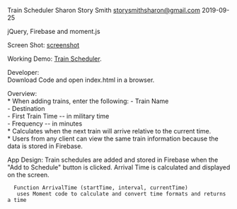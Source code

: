 Train Scheduler
Sharon Story Smith   storysmithsharon@gmail.com
2019-09-25

jQuery, Firebase and moment.js   

Screen Shot:
     [screenshot ](ScreenShot.png)

Working Demo:
     [Train Scheduler](https://sstorysmith.github.io/Train-Scheduler/).

Developer:   
     Download Code and open index.html in a browser.

Overview:   
        * When adding trains, enter the following:
               - Train Name       
               - Destination        
               - First Train Time -- in military time       
               - Frequency -- in minutes     
        * Calculates when the next train will arrive relative to the current time.   
        * Users from any client can view the same train information because the data is stored
             in Firebase.   

App Design:
      Train schedules are added and stored in Firebase when the "Add to Schedule" button is clicked. Arrival Time is calculated and displayed on the screen. 

      Function ArrivalTime (startTime, interval, currentTime)
       uses Moment code to calculate and convert time formats and returns a time





